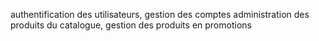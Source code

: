 authentification des utilisateurs,
gestion des comptes
administration des produits du catalogue,
gestion des produits en promotions
